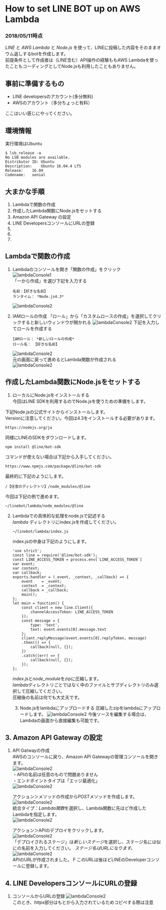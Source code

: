 # How to set LINE BOT up on AWS Lambda
### 2018/05/11時点

*LINE* と *AWS Lambda* と *Node.js* を使って、LINEに投稿した内容をそのままオウム返しするbotを作成します。  
前提条件として作成者は（LINE含む）API操作の経験ももAWS Lambdaを使ったこともコーディングとしてNode.jsも利用したこともありません。  

## 事前に準備するもの
* LINE developersのアカウント(多分無料)
* AWSのアカウント（多分ちょっと有料）

ここはいい感じにやってください。

## 環境情報
実行環境はUbuntu
~~~
$ lsb_release -a
No LSB modules are available.
Distributor ID:	Ubuntu
Description:	Ubuntu 16.04.4 LTS
Release:	16.04
Codename:	xenial
~~~

## 大まかな手順

1. Lambdaで関数の作成
2. 作成したLambda関数にNode.jsをセットする
3. Amazon API Gateway の設定
4. LINE DevelopersコンソールにURLの登録
5. 
6. 
7. 

## Lambdaで関数の作成
1. Lambdaのコンソールを開き「関数の作成」をクリック  
![lambdaConsole1](./images/01_lambdaconsole.png)    
  「一から作成」を選び下記を入力する  
    ```
    名前：【好きな名前】  
    ランタイム： *Node.js4.3*
    ```
    ![lambdaConsole2](./images/02_functionCreate.png)

2. IAMロールの作成
「ロール」から「カスタムロースの作成」を選択してクリックすると新しいウィンドウが開かれる
![lambdaConsole2](./images/03_createRole.png)
    下記を入力してロールを作成する
    ```
    IAMロール： *新しいロールの作成*
    ロール名： 【好きな名前】  
    ```
    ![lambdaConsole2](./images/04_createIAMRole.png)  
    元の画面に戻って進めるとLambda関数が作成される   
    ![lambdaConsole2](./images/05_created.png)

## 作成したLambda関数にNode.jsをセットする

1. ローカルにNode.jsをインストールする  
今回はLINE SDKを利用するのでNode.jsを使うための準備をします。

下記Node.jsの公式サイトからインストールします。  
Versionに注意してください。今回は4.3をインストールする必要があります。
```
https://nodejs.org/ja
```

同様にLINEのSDKをダウンロードします。

```
npm install @line/bot-sdk
```

コマンドが使えない場合は下記から入手してください。
```
https://www.npmjs.com/package/@line/bot-sdk
```

最終的に下記のようにします。
```
/【任意のディレクトリ】/node_modules/@line
```
今回は下記の例で進めます。
```
~/linebot/lambda/node_modules/@line
```

2. Lambdaでの具体的な処理をnode.jsで記述する  
    *lambda* ディレクトリにindex.jsを作成してください。
    ```
    ~/linebot/lambda/index.js
    ```
    index.jsの中身は下記のようにします。
    ```
    'use strict';
    const line = require('@line/bot-sdk');
    const LINE_ACCESS_TOKEN = process.env[`LINE_ACCESS_TOKEN`]
    var event;
    var context;
    var callback;
    exports.handler = (_event, _context, _callback) => {
        event    = _event;
        context  = _context;
        callback = _callback;
        main();
    };
    let main = function() {
        const client = new line.Client({
            channelAccessToken: LINE_ACCESS_TOKEN
        });
        const message = {
            type: 'text',
            text: event.events[0].message.text
        };
        client.replyMessage(event.events[0].replyToken, message)
        .then(() => {
            callback(null, {});
        })
        .catch((err) => {
            callback(null, {});
        });
    };
    ```
    *index.js*と*node_module*をzipに圧縮します。  
    *lambda*ディレクトリごとではなく中のファイルとサブディレクトリのみ選択して圧縮してください。  
    圧縮後の名前は何でも大丈夫です。  

    3. Node.jsをlambdaにアップロードする
        圧縮したzipをlambdaにアップロードします。
        ![lambdaConsole2](./images/06_upload_zip.png)
        今後ソースを編集する場合は、Lambdaの画面から直接編集も可能です。

## 3. Amazon API Gateway の設定
1. API Gatwayの作成  
    AWSのコンソールに戻り、Amazon API Gatewayの管理コンソールを開きます。  
    ![lambdaConsole2](./images/06_upload_zip.png)  
    ・APIの名前は任意のもので問題ありません  
    ・エンドポイントタイプは「エッジ最適化」  
    ![lambdaConsole2](./images/08_createAPI2.png)  
    
    アクション＞メソッドの作成から*POST*メソッドを作成します。
    ![lambdaConsole2](./images/09_createMethod.png)  
    統合タイプ：*Lambda関数*を選択し、Lambda関数に先ほど作成したLambdaを指定します。  
    ![lambdaConsole2](./images/10_crateMethod2.png)  

    アクション＞APIのデプロイをクリックします。  
    ![lambdaConsole2](./images/11_deployAPI1.png)  
    「デプロイされるステージ」は*新しいステージ*を選択し、ステージ名には似にの名前を入力してください。
    *ステージ名はURLになります。*  
    ![lambdaConsole2](./images/12_deployAPI2.png)    
    APIのURLが作成されました。
    F
    このURLは後ほどLINEのDeveloperコンソールに登録します。

## 4. LINE DevelopersコンソールにURLの登録  
1. コンソールからURLの登録
    ![lambdaConsole2](./images/14_LINE_webhookURL.png)    
    このとき、*https*部分はもとから入力されているためコピペする際は注意